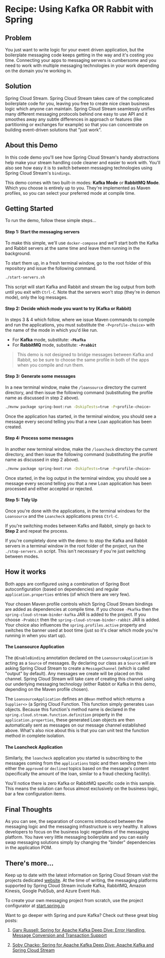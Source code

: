 # Recipe: Using Kafka OR Rabbit with Spring 

## Problem

You just want to write logic for your event driven application, but the boilerplate messaging code keeps getting in the way and it's costing you time.  Connecting your apps to messaging servers is cumbersome and you need to work with multiple messaging technologies in your work depending on the domain you're working in.

## Solution

Spring Cloud Stream. Spring Cloud Stream takes care of the complicated boilerplate code for you, leaving you free to create nice clean business logic which anyone can maintain.  Spring Cloud Stream seamlessly unifies many different messaging protocols behind one easy to use API and it smoothes away any subtle differences in approach or features (like partitioning or exchanges for example) so that you can concentrate on building event-driven solutions that "just work".

## About this Demo

In this code demo you'll see how Spring Cloud Stream's handy abstractions help make your stream handling code cleaner and easier to work with. You'll also see how easy it is to switch between messaging technologies using Spring Cloud Stream's `bindings`.

This demo comes with two built-in modes: **Kafka Mode** or **RabbitMQ Mode**. Which you choose is entirely up to you. They're implemented as Maven profiles, so you can select your preferred mode at compile time.

## Getting Started

To run the demo, follow these simple steps...

#### Step 1: Start the messaging servers

To make this simple, we'll use `docker-compose` and we'll start both the Kafka and Rabbit servers at the same time and leave them running in the background.

To start them up, in a fresh terminal window, go to the root folder of this repository and issue the following command.

```bash
./start-servers.sh
```

This script will start Kafka and Rabbit and stream the log output from both until you exit with `Ctrl-C`. Note that the servers won't stop (they're in demon mode), only the log messages.

#### Step 2: Decide which mode you want to try (Kafka or Rabbit)

In steps 3 & 4 which follow, where we issue Maven commands to compile and run the applications, you must substitute the `-P<profile-choice>` with the name of the mode in which you'd like run.

* For **Kafka** mode, substitute: **`-Pkafka`**
* For **RabbitMQ** mode, substitute: **`-Prabbit`** 

> This demo is not designed to bridge messages between Kafka and Rabbit, so be sure to choose the same profile in both of the apps when you compile and run them.

#### Step 3: Generate some messages

In a new terminal window, make the `/loansource` directory the current directory, and then issue the following command (substituting the profile name as discussed in step 2 above).

```bash
./mvnw package spring-boot:run -DskipTests=true -P<profile-choice>
```

Once the application has started, in the terminal window, you should see a message every second telling you that a new Loan application has been created.

#### Step 4: Process some messages

In another new terminal window, make the `/loancheck` directory the current directory, and then issue the following command (substituting the profile name as discussed in step 2 above).

```bash
./mvnw package spring-boot:run -DskipTests=true -P<profile-choice>
```

Once started, in the log output in the terminal window, you should see a message every second telling you that a new Loan application has been processed and either accepted or rejected.

#### Step 5: Tidy Up

Once you're done with the applications, in the terminal windows for the `Loansource` and the `Loancheck` applications press `Ctrl-C`. 

If you're switching modes between Kafks and Rabbit, simply go back to **Step 2** and repeat the process.

If you're completely done with the demo: to stop the Kafka and Rabbit servers in a terminal window in the root folder of the project, run the `./stop-servers.sh` script. This isn't necessary if you're just switching between modes.

## How it works

Both apps are configured using a combination of Spring Boot autoconfiguration (based on dependencies) and regular `application.properties` entries (of which there are very few).

Your chosen Maven profile controls which Spring Cloud Stream bindings are added as dependencies at compile time. If you choose `-Pkafka` then the `spring-cloud-stream-binder-kafka` JAR is added to the project. If you choose `-Prabbit` then the `spring-cloud-stream-binder-rabbit` JAR is added. Your choice also influences the `spring.profiles.active` property and switches the banner used at boot time (just so it's clear which mode you're running in when you start up).

#### The Loansource Application

The `@EnableBinding` annotation declared on the `LoansourceApplication` is acting as a `Source` of messages. By declaring our class as a `Source` will are asking Spring Cloud Stream to create a `MessageChannel` (which is called "output" by default). Any messages we create will be placed on this channel. Spring Cloud Stream will take care of creating this channel using our underlying messaging technology (either Rabbit or Kafka in this demo, depending on the Maven profile chosen).

The `LoansourceApplication` defines an `@Bean` method which returns a `Supplier<>` (a Spring Cloud Function. This function simply generates `Loan` objects. Because this function's method name is declared in the `spring.cloud.stream.function.definition` property in the `application.properties`, these generated Loan objects are then automatically sent as messages on our message channel established above. What's also nice about this is that you can unit test the function method in complete isolation.

#### The Loancheck Application

Similarly, the `loancheck` application you started is subscribing to the messages coming from the `applications` topic and then sending them into either the `approved` or `declined` topics based on the message's content (specifically the amount of the loan, similar to a fraud checking facility).

You'll notice there is zero Kafka or RabbitMQ specific code in this sample. This means the solution can focus almost exclusively on the business logic, bar a few configuration items.

## Final Thoughts

As you can see, the separation of concerns introduced between the messaging logic and the messaging infrastructure is very healthy. It allows developers to focus on the business logic regardless of the messaging platform. You have very little messaging boilerplate and you can easily swap messaging solutions simply by changing the "binder" dependencies in the application POM.

## There's more...

Keep up to date with the latest information on Spring Cloud Stream visit the projects dedicated [website][1]. At the time of writing, the messaging platforms supported by Spring Cloud Stream include Kafka, RabbitMQ, Amazon Kinesis, Google PubSub, and Azure Event Hub.

To create your own messaging project from scratch, use the project configurator at [start.spring.io][2]

Want to go deeper with Spring and pure Kafka? Check out these great blog posts:

1. [Gary Russell: Spring for Apache Kafka Deep Dive: Error Handling, Message Conversion and Transaction Support][3]

2. [Soby Chacko: Spring for Apache Kafka Deep Dive: Apache Kafka and Spring Cloud Stream][4]

[1]: https://spring.io/projects/spring-cloud-stream
[2]: https://start.spring.io
[3]: https://www.confluent.io/blog/spring-for-apache-kafka-deep-dive-part-1-error-handling-message-conversion-transaction-support
[4]: https://www.confluent.io/blog/spring-for-apache-kafka-deep-dive-part-2-apache-kafka-spring-cloud-stream
